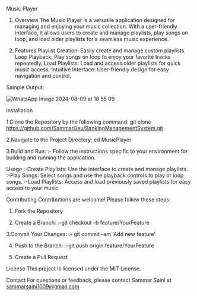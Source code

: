 Music Player 
1. Overview
The Music Player is a versatile application designed for managing and enjoying your music collection. With a user-friendly interface, it allows users to create and manage playlists, play songs on loop, and load older playlists for a seamless music experience.

2. Features
Playlist Creation: Easily create and manage custom playlists.
Loop Playback: Play songs on loop to enjoy your favorite tracks repeatedly.
Load Playlists: Load and access older playlists for quick music access.
Intuitive Interface: User-friendly design for easy navigation and control.

Sample Output:


![WhatsApp Image 2024-08-09 at 18 55 09](https://github.com/user-attachments/assets/d09aafb0-be15-49da-9ad3-5cdce77cd721)


Installation

1.Clone the Repository by the following command:
git clone https://github.com/SammarGeu/BankingManagementSystem.git

2.Navigate to the Project Directory:
cd MusicPlayer

3.Build and Run:
 :- Follow the instructions specific to your environment for building and running the application.

Usage
:-Create Playlists: Use the interface to create and manage playlists.
:-Play Songs: Select songs and use the playback controls to play or loop songs.
:-Load Playlists: Access and load previously saved playlists for easy access to your music.


Contributing
Contributions are welcome! Please follow these steps:

1. Fork the Repository

2. Create a Branch:
 :-git checkout -b feature/YourFeature

3.Commit Your Changes:
 :- git commit -am 'Add new feature'
 
4. Push to the Branch:
  :-git push origin feature/YourFeature

5. Create a Pull Request

License
This project is licensed under the MIT License.

Contact
For questions or feedback, please contact Sammar Saini at sammarsaini1009@gmail.com
  
